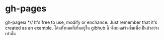 # gh-pages
gh-pagesเ
*// It's free to use, modify or enchance. Just 
remember that it's created as an example.
โค้ดทั้งหมดที่เห็นอยู่ใน gibhub นี้ ทั้งหมดสร้างขึ้นเพื่อเป็นตัวอย่างเท่านั้น
